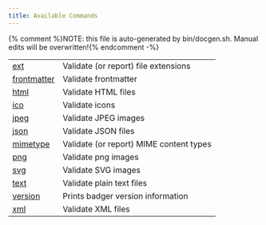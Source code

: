 ```yaml
---
title: Available Commands
---
```

{% comment %}NOTE: this file is auto-generated by bin/docgen.sh.  Manual edits will be overwritten!{% endcomment -%}

<table class="table table-bordered table-striped"><tr>
<td><a href="ext.html">ext</a></td>
<td>Validate (or report) file extensions</td>
</tr>
<tr>
<td><a href="frontmatter.html">frontmatter</a></td>
<td>Validate frontmatter</td>
</tr>
<tr>
<td><a href="html.html">html</a></td>
<td>Validate HTML files</td>
</tr>
<tr>
<td><a href="ico.html">ico</a></td>
<td>Validate icons</td>
</tr>
<tr>
<td><a href="jpeg.html">jpeg</a></td>
<td>Validate JPEG images</td>
</tr>
<tr>
<td><a href="json.html">json</a></td>
<td>Validate JSON files</td>
</tr>
<tr>
<td><a href="mimetype.html">mimetype</a></td>
<td>Validate (or report) MIME content types</td>
</tr>
<tr>
<td><a href="png.html">png</a></td>
<td>Validate png images</td>
</tr>
<tr>
<td><a href="svg.html">svg</a></td>
<td>Validate SVG images</td>
</tr>
<tr>
<td><a href="text.html">text</a></td>
<td>Validate plain text files</td>
</tr>
<tr>
<td><a href="version.html">version</a></td>
<td>Prints badger version information</td>
</tr>
<tr>
<td><a href="xml.html">xml</a></td>
<td>Validate XML files</td>
</tr>
</table>
